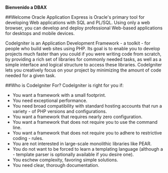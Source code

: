 <p class="page-header1"><b>Bienvenido a DBAX</b></p>

##Welcome
Oracle Application Express is Oracle's primary tool for developing Web applications with SQL and PL/SQL. Using only a web browser, you can develop and deploy professional Web-based applications for desktops and mobile devices.

CodeIgniter is an Application Development Framework - a toolkit - for people who build web sites using PHP. Its goal is to enable you to develop projects much faster than you could if you were writing code from scratch, by providing a rich set of libraries for commonly needed tasks, as well as a simple interface and logical structure to access these libraries. CodeIgniter lets you creatively focus on your project by minimizing the amount of code needed for a given task.

##Who is CodeIgniter For?
CodeIgniter is right for you if:

- You want a framework with a small footprint.
- You need exceptional performance.
- You need broad compatibility with standard hosting accounts that run a variety - of PHP versions and configurations.
- You want a framework that requires nearly zero configuration.
- You want a framework that does not require you to use the command line.
- You want a framework that does not require you to adhere to restrictive coding - rules.
- You are not interested in large-scale monolithic libraries like PEAR.
- You do not want to be forced to learn a templating language (although a - template parser is optionally available if you desire one).
- You eschew complexity, favoring simple solutions.
- You need clear, thorough documentation.